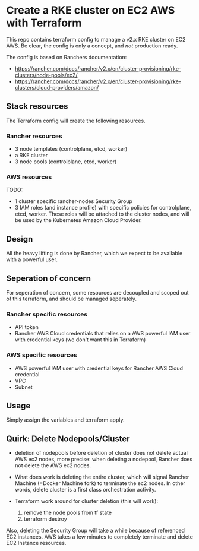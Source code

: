 # Create a RKE cluster on EC2 AWS with Terraform
This repo contains terraform config to manage a v2.x RKE cluster on EC2 AWS.
Be clear, the config is only a concept, and *not* production ready.

The config is based on Ranchers documentation: 
- https://rancher.com/docs/rancher/v2.x/en/cluster-provisioning/rke-clusters/node-pools/ec2/
- https://rancher.com/docs/rancher/v2.x/en/cluster-provisioning/rke-clusters/cloud-providers/amazon/



## Stack resources
The Terraform config will create the following resources.

### Rancher resources
- 3 node templates (controlplane, etcd, worker)
- a RKE cluster
- 3 node pools (controlplane, etcd, worker)

### AWS resources
TODO: 
- 1 cluster specific rancher-nodes Security Group
- 3 IAM roles (and instance profile) with specific policies for controlplane, etcd, worker. These roles will be attached to the cluster nodes, and will be used by the Kubernetes Amazon Cloud Provider.

## Design
All the heavy lifting is done by Rancher, which we expect to be available with a powerful user.

## Seperation of concern
For seperation of concern, some resources are decoupled and scoped out of this terraform, and should be managed seperately.

### Rancher specific resources
- API token
- Rancher AWS Cloud credentials that relies on a AWS powerful IAM user with credential keys (we don't want this in Terraform)

### AWS specific resources
- AWS powerful IAM user with credential keys for Rancher AWS Cloud credential
- VPC
- Subnet

## Usage
Simply assign the variables and terraform apply.

## Quirk: Delete Nodepools/Cluster
- deletion of nodepools before deletion of cluster does not delete actual AWS ec2 nodes, more precise: when deleting a nodepool, Rancher does not delete the AWS ec2 nodes.
- What does work is deleting the entire cluster, which will signal Rancher Machine (=Docker Machine fork) to terminate the ec2 nodes. In other words, delete cluster is a first class orchestration activity.

- Terraform work around for cluster deletion (this will work): 
  1. remove the node pools from tf state
  2. terraform destroy

Also, deleting the Security Group will take a while because of referenced EC2 instances. AWS takes a few minutes to completely terminate and delete EC2 Instance resources.


